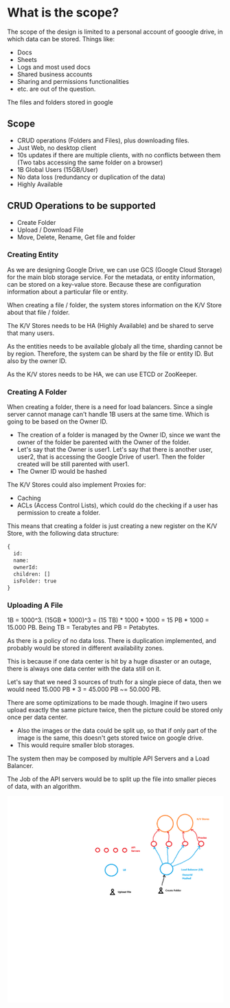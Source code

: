 # What is the scope?
The scope of the design is limited to a personal account of gooogle drive, in which data can be stored. Things like:
- Docs
- Sheets
- Logs and most used docs
- Shared business accounts
- Sharing and permissions functionalities
- etc.
are out of the question.

The files and folders stored in google 

## Scope
- CRUD operations (Folders and Files), plus downloading files.
- Just Web, no desktop client
- 10s updates if there are multiple clients, with no conflicts between them (Two tabs accessing the same folder on a browser)
- 1B Global Users (15GB/User)
- No data loss (redundancy or duplication of the data)
- Highly Available

## CRUD Operations to be supported
- Create Folder
- Upload / Download File
- Move, Delete, Rename, Get file and folder

### Creating Entity
As we are designing Google Drive, we can use GCS (Google Cloud Storage) for the main blob storage service. For the metadata, or entity information, can be stored on a key-value store. Because these are configuration information about a particular file or entity.

When creating a file / folder, the system stores information on the K/V Store about that file / folder.

The K/V Stores needs to be HA (Highly Available) and be shared to serve that many users. 

As the entities needs to be available globaly all the time, sharding cannot be by region. Therefore, the system can be shard by the file or entity ID. But also by the owner ID.

As the K/V stores needs to be HA, we can use ETCD or ZooKeeper.

### Creating A Folder
When creating a folder, there is a need for load balancers. Since a single server cannot manage can't handle 1B users at the same time. Which is going to be based on the Owner ID. 
- The creation of a folder is managed by the Owner ID, since we want the owner of the folder be parented with the Owner of the folder.
- Let's say that the Owner is user1. Let's say that there is another user, user2, that is accessing the Google Drive of user1. Then the folder created will be still parented with user1.
- The Owner ID would be hashed

The K/V Stores could also implement Proxies for:
- Caching
- ACLs (Access Control Lists), which could do the checking if a user has permission to create a folder.

This means that creating a folder is just creating a new register on the K/V Store, with the following data structure:
```
{
  id:
  name:
  ownerId:
  children: []
  isFolder: true
}
```
### Uploading A File

1B = 1000^3.
(15GB * 1000)^3 = (15 TB) * 1000 * 1000 = 15 PB * 1000 = 15.000 PB.
Being TB = Terabytes and PB = Petabytes.

As there is a policy of no data loss. There is duplication implemented, and probably would be stored in different availability zones.

This is because if one data center is hit by a huge disaster or an outage, there is always one data center with the data still on it.

Let's say that we need 3 sources of truth for a single piece of data, then we would need 15.000 PB * 3 = 45.000 PB ~= 50.000 PB.

There are some optimizations to be made though. Imagine if two users upload exactly the same picture twice, then the picture could be stored only once per data center.
- Also the images or the data could be split up, so that if only part of the image is the same, this doesn't gets stored twice on google drive.
- This would require smaller blob storages.

The system then may be composed by multiple API Servers and a Load Balancer.

The Job of the API servers would be to split up the file into smaller pieces of data, with an algorithm.







![netflix-design](./design-google-drive.png)